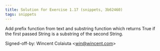```yaml
---
title: Solution for Exercise 1.17 (snippets, 3b62460)
tags: snippets
---
```


Add prefix function from text and substring function which returns True if the first passed String is a substring of the second String.

Signed-off-by: Wincent Colaiuta &lt;win@wincent.com&gt;
